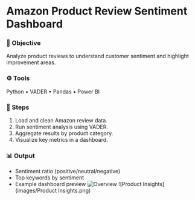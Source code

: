 # Amazon Product Review Sentiment Dashboard

### 🧭 Objective
Analyze product reviews to understand customer sentiment and highlight improvement areas.

### ⚙️ Tools
Python • VADER • Pandas • Power BI

### 🧠 Steps
1. Load and clean Amazon review data.
2. Run sentiment analysis using VADER.
3. Aggregate results by product category.
4. Visualize key metrics in a dashboard.

### 📊 Output
- Sentiment ratio (positive/neutral/negative)
- Top keywords by sentiment
- Example dashboard preview
![Overview](https://github.com/Mushrat-Dola/Customer-and-Product-Sentiment-Insights/commit/0aac9b9f339491453afd3207654d104f718695b4)
![Product Insights](images/Product Insights.png)
